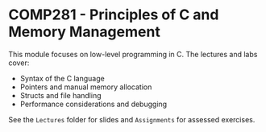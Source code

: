 # COMP281 - Principles of C and Memory Management

This module focuses on low-level programming in C. The lectures and labs cover:

- Syntax of the C language
- Pointers and manual memory allocation
- Structs and file handling
- Performance considerations and debugging

See the `Lectures` folder for slides and `Assignments` for assessed exercises.
